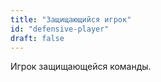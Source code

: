 ```yaml
---
title: "Защищающийся игрок"
id: "defensive-player"
draft: false
---
```


Игрок защищающейся команды.